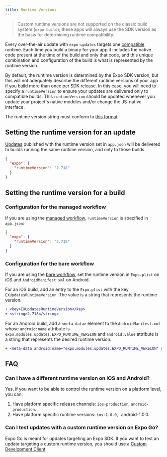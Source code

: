 ```yaml
---
title: Runtime Versions
---
```


> Custom runtime versions are not supported on the classic build system (`expo build`); these apps will always use the SDK version as the basis for determining runtime compatibility. 

Every over-the-air update with `expo-updates` targets one [compatible](../workflow/publishing/#what-version-of-the-app-will-my) runtime. Each time you build a binary for your app it includes the native code present at the time of the build and only that code, and this unique combination and configuration of the build is what is represented by the runtime version.

By default, the runtime version is determined by the Expo SDK version, but this will not adequately describe the different runtime versions of your app if you build more than once per SDK release. In this case, you will need to specify a `runtimeVersion` to ensure your updates are delivered only to compatible builds. This `runtimeVersion` should be updated whenever you update your project's native modules and/or change the JS–native interface.

The runtime version string must conform to [this format](/versions/latest/config/app.md#runtimeversion).

## Setting the runtime version for an update

[Updates](/workflow/publishing.md#how-to-publish) published with the runtime version set in `app.json` will be delivered to builds running the same runtime version, and only to those builds.

```json
{
  "expo": {
    "runtimeVersion": "2.718"
  }
}
```
## Setting the runtime version for a build

### Configuration for the managed workflow

If you are using the [managed workflow](../introduction/managed-vs-bare/#managed-workflow), `runtimeVersion` is specified in `app.json`:

```json
{
  "expo": {
    "runtimeVersion": "2.718"
  }
}
```

### Configuration for the bare workflow

If you are using the [bare workflow](/introduction/managed-vs-bare.md#bare-workflow), set the runtime version in `Expo.plist` on iOS and `AndroidManifest.xml` on Android.

For an iOS build, add an entry to the `Expo.plist` with the key `EXUpdatesRuntimeVersion`. The value is a string that represents the runtime version. 

```diff 
+ <key>EXUpdatesRuntimeVersion</key>
+ <string>2.718</string>
```
For an Android build, add a `<meta-data>` element to the `AndroidManifest.xml` whose `android:name` attribute is `expo.modules.updates.EXPO_RUNTIME_VERSION` and `android:value` attribute is a string that represents the desired runtime version.

```diff
+ <meta-data android:name="expo.modules.updates.EXPO_RUNTIME_VERSION" android:value="2.718"/>
```

## FAQ

### Can I have a different runtime version on iOS and Android?

Yes, if you want to be able to control the runtime version on a platform level, you can:
1. Have platform specific release channels: `ios-production`, `android-production`.
2. Have platform specific runtime versions: `ios-1.0.0, `android-1.0.0.

### Can I test updates with a custom runtime version on Expo Go?

Expo Go is meant for updates targeting an Expo SDK. If you want to test an update targeting a custom runtime version, you should use a [Custom Development Client](/clients/introduction/)
